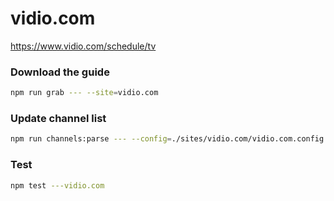 # vidio.com

https://www.vidio.com/schedule/tv

### Download the guide

```sh
npm run grab --- --site=vidio.com
```

### Update channel list

```sh
npm run channels:parse --- --config=./sites/vidio.com/vidio.com.config.js --output=./sites/vidio.com/vidio.com.channels.xml
```

### Test

```sh
npm test ---vidio.com
```
